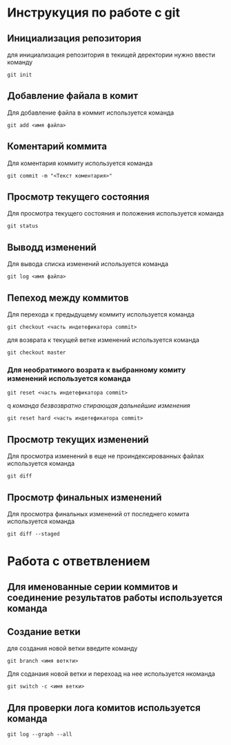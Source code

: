 # **Инструкуция по работе с  git**

## Инициализация репозитория

для инициализация репозитория в текищей деректории нужно ввести команду

 ```
git init
 ```
## Добавление файала в комит

 Для добавление файла в коммит используется команда

```
git add <имя файла>
```

## Коментарий коммита

 Для коментария коммиту используется команда

```
git commit -m "<Текст коментария>"
```

## Просмотр текущего состояния

 Для просмотра текущего состояния и положения используется команда

```
git status
```

## Выводд изменений

 Для вывода списка изменений используется команда

```
git log <имя файла>
```

## Пепеход между коммитов
Для перехода к предыдущему коммиту используется команда

```
git checkout <часть индетефикатора commit>
```

 для возврата к текущей ветке изменений используется команда

```
git checkout master
```

### Для необратимого возрата к выбранному комиту изменений используется команда

```
git reset <часть индетефикатора commit>
```

q
*команда безвозвратно стирающая дальнейшие изменения*

```
git reset hard <часть индетефикатора commit>
```

## Просмотр текущих изменений

 Для просмотра изменений в еще не проиндексированных файлах  используется команда

```
git diff
```

## Просмотр финальных изменений 

Для просмотра финальных изменений от последнего комита  используется команда

```
git diff --staged
```
# Работа с ответвлением

## Для именованные серии коммитов и соединение результатов работы используется команда

## Создание ветки
для создания новой ветки введите команду

```
git branch <имя веткти>
```
Для соданаия новой ветки и перехоад на нее используется нкоманда
```
git switch -c <имя ветки>
```

## Для проверки лога комитов используется команда

```
git log --graph --all
```
